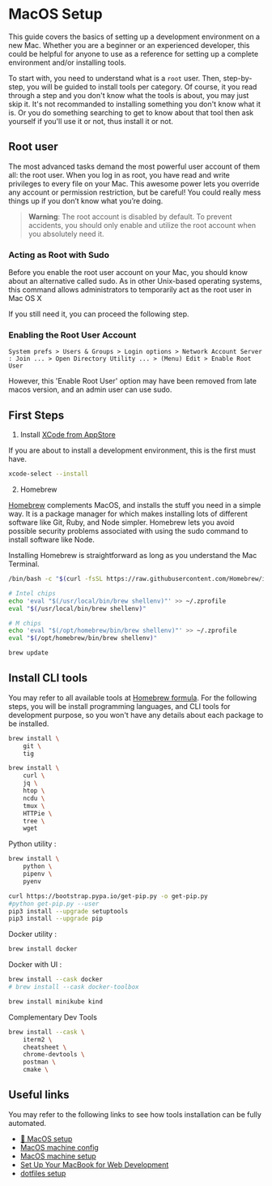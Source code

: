 # MacOS Setup

This guide covers the basics of setting up a development environment on a new Mac. Whether you are a beginner or an experienced developer, this could be helpful for anyone to use as a reference for setting up a complete environment and/or installing tools.

To start with, you need to understand what is a `root` user. Then, step-by-step, you will be guided to install tools per category. Of course, it you read through a step and you don't know what the tools is about, you may just skip it. It's not recommanded to installing something you don't know what it is. Or you do something searching to get to know about that tool then ask yourself if you'll use it or not, thus install it or not.

## Root user

The most advanced tasks demand the most powerful user account of them all: the root user. When you log in as root, you have read and write privileges to every file on your Mac. This awesome power lets you override any account or permission restriction, but be careful! You could really mess things up if you don’t know what you’re doing.

> __Warning__: The root account is disabled by default. To prevent accidents, you should only enable and utilize the root account when you absolutely need it.

### Acting as Root with Sudo

Before you enable the root user account on your Mac, you should know about an alternative called sudo. As in other Unix-based operating systems, this command allows administrators to temporarily act as the root user in Mac OS X

If you still need it, you can proceed the following step.

### Enabling the Root User Account

`System prefs > Users & Groups > Login options > Network Account Server : Join ... > Open Directory Utility ... > (Menu) Edit > Enable Root User`

However, this 'Enable Root User' option may have been removed from late macos version, and an admin user can use sudo.

## First Steps

1. Install [XCode from AppStore](https://developer.apple.com/xcode/)

If you are about to install a development environment, this is the first must have.

```sh
xcode-select --install
```

2. Homebrew

[Homebrew](https://brew.sh) complements MacOS, and installs the stuff you need in a simple way. It is a package manager for which makes installing lots of different software like Git, Ruby, and Node simpler. Homebrew lets you avoid possible security problems associated with using the sudo command to install software like Node. 

Installing Homebrew is straightforward as long as you understand the Mac Terminal.

```sh
/bin/bash -c "$(curl -fsSL https://raw.githubusercontent.com/Homebrew/install/master/install.sh)"

# Intel chips
echo 'eval "$(/usr/local/bin/brew shellenv)"' >> ~/.zprofile
eval "$(/usr/local/bin/brew shellenv)"

# M chips
echo 'eval "$(/opt/homebrew/bin/brew shellenv)"' >> ~/.zprofile
eval "$(/opt/homebrew/bin/brew shellenv)"

brew update
```

## Install CLI tools

You may refer to all available tools at [Homebrew formula](https://formulae.brew.sh/formula/). For the following steps, you will be install programming languages, and CLI tools for development purpose, so you won't have any details about each package to be installed.

```sh
brew install \
    git \
    tig
```

```sh
brew install \
    curl \
    jq \
    htop \
    ncdu \
    tmux \
    HTTPie \
    tree \
    wget
```

Python utility :

```sh
brew install \
    python \
    pipenv \
    pyenv 

curl https://bootstrap.pypa.io/get-pip.py -o get-pip.py
#python get-pip.py --user
pip3 install --upgrade setuptools
pip3 install --upgrade pip
```


Docker utility :

```sh
brew install docker
```

Docker with UI :

```sh
brew install --cask docker
# brew install --cask docker-toolbox
```

```sh
brew install minikube kind
```


Complementary Dev Tools

```sh
brew install --cask \
    iterm2 \
    cheatsheet \
    chrome-devtools \
    postman \
    cmake \
```

## Useful links

You may refer to the following links to see how tools installation can be fully automated.

- [:rocket: MacOS setup](https://github.com/sb2nov/mac-setup)
- [MacOS machine config](https://github.com/bkuhlmann/mac_os-config)
- [MacOS machine setup](https://github.com/bkuhlmann/mac_os)
- [Set Up Your MacBook for Web Development](https://medium.com/better-programming/setting-up-your-mac-for-web-development-in-2020-659f5588b883#a175)
- [dotfiles setup](https://github.com/newlight77/dotfiles)


